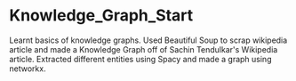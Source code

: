 # Knowledge_Graph_Start
Learnt basics of knowledge graphs.
 Used Beautiful Soup to scrap wikipedia article and made a Knowledge Graph off of Sachin Tendulkar's Wikipedia article.
 Extracted different entities using Spacy  and made a graph using networkx. 
